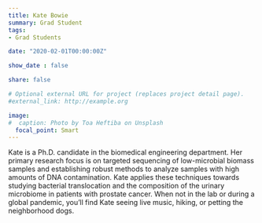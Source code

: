 ```yaml
---
title: Kate Bowie
summary: Grad Student
tags:
- Grad Students

date: "2020-02-01T00:00:00Z"

show_date : false

share: false

# Optional external URL for project (replaces project detail page).
#external_link: http://example.org

image:
#  caption: Photo by Toa Heftiba on Unsplash
  focal_point: Smart
---
```


Kate is a Ph.D. candidate in the biomedical engineering department. Her primary research focus is on targeted sequencing of low-microbial biomass samples and establishing robust methods to analyze samples with high amounts of DNA contamination. Kate applies these techniques towards studying bacterial translocation and the composition of the urinary microbiome in patients with prostate cancer. When not in the lab or during a global pandemic, you’ll find Kate seeing live music, hiking, or petting the neighborhood dogs.


